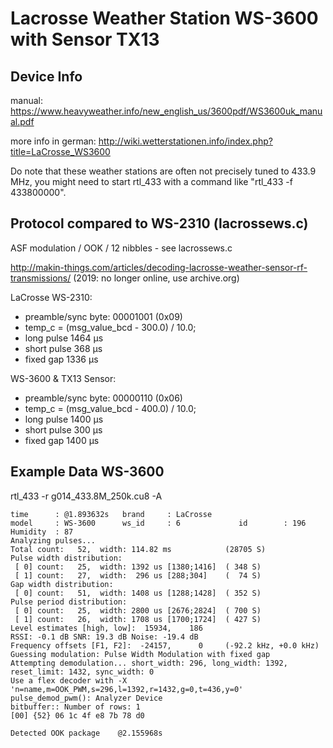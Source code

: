 Lacrosse Weather Station WS-3600 with Sensor TX13
===========================================================

Device Info
-----------
manual: https://www.heavyweather.info/new_english_us/3600pdf/WS3600uk_manual.pdf

more info in german: http://wiki.wetterstationen.info/index.php?title=LaCrosse_WS3600
	
Do note that these weather stations are often not precisely tuned to 433.9 MHz, 
you might need to start rtl_433 with a command like "rtl_433 -f 433800000".

Protocol compared to WS-2310 (lacrossews.c)
----------------------	

ASF modulation / OOK / 12 nibbles - see lacrossews.c

http://makin-things.com/articles/decoding-lacrosse-weather-sensor-rf-transmissions/ (2019: no longer online, use archive.org)

	
LaCrosse WS-2310:

* preamble/sync byte: 00001001 (0x09)
* temp_c = (msg_value_bcd - 300.0) / 10.0;
* long pulse 1464 µs
* short pulse 368 µs
* fixed gap 1336 µs
 	
WS-3600 & TX13 Sensor:

* preamble/sync byte: 00000110 (0x06)
* temp_c = (msg_value_bcd - 400.0) / 10.0;
* long pulse 1400 µs
* short pulse 300 µs
* fixed gap 1400 µs 

Example Data WS-3600
----------------------	
rtl_433 -r g014_433.8M_250k.cu8 -A

```
time      : @1.893632s   brand     : LaCrosse
model     : WS-3600      ws_id     : 6             id        : 196
Humidity  : 87
Analyzing pulses...
Total count:   52,  width: 114.82 ms            (28705 S)
Pulse width distribution:
 [ 0] count:   25,  width: 1392 us [1380;1416]  ( 348 S)
 [ 1] count:   27,  width:  296 us [288;304]    (  74 S)
Gap width distribution:
 [ 0] count:   51,  width: 1408 us [1288;1428]  ( 352 S)
Pulse period distribution:
 [ 0] count:   25,  width: 2800 us [2676;2824]  ( 700 S)
 [ 1] count:   26,  width: 1708 us [1700;1724]  ( 427 S)
Level estimates [high, low]:  15934,    186
RSSI: -0.1 dB SNR: 19.3 dB Noise: -19.4 dB
Frequency offsets [F1, F2]:  -24157,      0     (-92.2 kHz, +0.0 kHz)
Guessing modulation: Pulse Width Modulation with fixed gap
Attempting demodulation... short_width: 296, long_width: 1392, reset_limit: 1432, sync_width: 0
Use a flex decoder with -X 'n=name,m=OOK_PWM,s=296,l=1392,r=1432,g=0,t=436,y=0'
pulse_demod_pwm(): Analyzer Device
bitbuffer:: Number of rows: 1
[00] {52} 06 1c 4f e8 7b 78 d0

Detected OOK package    @2.155968s
```